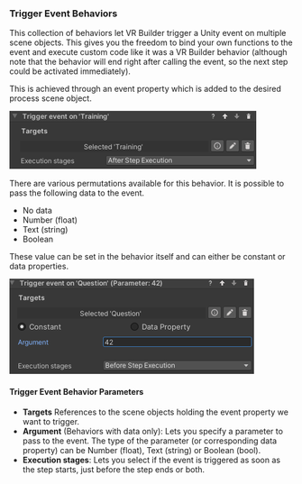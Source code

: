 ### Trigger Event Behaviors

This collection of behaviors let VR Builder trigger a Unity event on multiple scene objects. This gives you the freedom to bind your own functions to the event and execute custom code like it was a VR Builder behavior (although note that the behavior will end right after calling the event, so the next step could be activated immediately).

This is achieved through an event property which is added to the desired process scene object.

![Text Event Property](images/trigger-event-property.png)

There are various permutations available for this behavior. It is possible to pass the following data to the event.
- No data
- Number (float)
- Text (string)
- Boolean

These value can be set in the behavior itself and can either be constant or data properties.

![Trigger Event (float)](images/trigger-event-float-payload.png)

#### Trigger Event Behavior Parameters

- **Targets** References to the scene objects holding the event property we want to trigger.
- **Argument** (Behaviors with data only): Lets you specify a parameter to pass to the event. The type of the parameter (or corresponding data property) can be Number (float), Text (string) or Boolean (bool).
- **Execution stages**: Lets you select if the event is triggered as soon as the step starts, just before the step ends or both.